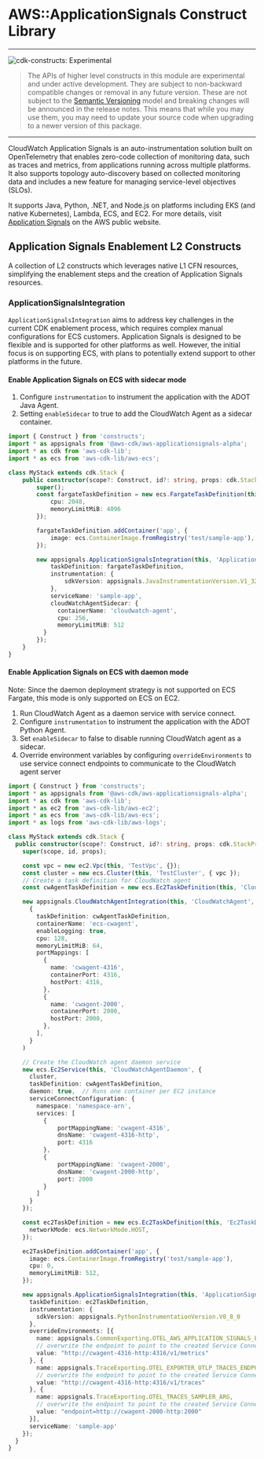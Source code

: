 # AWS::ApplicationSignals Construct Library
<!--BEGIN STABILITY BANNER-->

---

![cdk-constructs: Experimental](https://img.shields.io/badge/cdk--constructs-experimental-important.svg?style=for-the-badge)

> The APIs of higher level constructs in this module are experimental and under active development.
> They are subject to non-backward compatible changes or removal in any future version. These are
> not subject to the [Semantic Versioning](https://semver.org/) model and breaking changes will be
> announced in the release notes. This means that while you may use them, you may need to update
> your source code when upgrading to a newer version of this package.

---

<!--END STABILITY BANNER-->

CloudWatch Application Signals is an auto-instrumentation solution built on OpenTelemetry that enables zero-code collection of monitoring data, such
as traces and metrics, from applications running across multiple platforms. It also supports topology auto-discovery based on collected monitoring data
and includes a new feature for managing service-level objectives (SLOs).

It supports Java, Python, .NET, and Node.js on platforms including EKS (and native Kubernetes), Lambda, ECS, and EC2. For more details, visit
[Application Signals](https://docs.aws.amazon.com/AmazonCloudWatch/latest/monitoring/CloudWatch-Application-Monitoring-Sections.html) on the AWS
public website.

## Application Signals Enablement L2 Constructs

A collection of L2 constructs which leverages native L1 CFN resources, simplifying the enablement steps and the creation of Application
Signals resources.

### ApplicationSignalsIntegration

`ApplicationSignalsIntegration` aims to address key challenges in the current CDK enablement process, which requires complex manual configurations for
ECS customers. Application Signals is designed to be flexible and is supported for other platforms as well. However, the initial focus is on supporting
ECS, with plans to potentially extend support to other platforms in the future.

#### Enable Application Signals on ECS with sidecar mode

1. Configure `instrumentation` to instrument the application with the ADOT Java Agent.
2. Setting `enableSidecar` to true to add the CloudWatch Agent as a sidecar container.

```ts
import { Construct } from 'constructs';
import * as appsignals from '@aws-cdk/aws-applicationsignals-alpha';
import * as cdk from 'aws-cdk-lib';
import * as ecs from 'aws-cdk-lib/aws-ecs';

class MyStack extends cdk.Stack {
    public constructor(scope?: Construct, id?: string, props: cdk.StackProps = {}) {
        super();
        const fargateTaskDefinition = new ecs.FargateTaskDefinition(this, 'FargateTaskDefinition', {
            cpu: 2048,
            memoryLimitMiB: 4096
        });

        fargateTaskDefinition.addContainer('app', {
            image: ecs.ContainerImage.fromRegistry('test/sample-app'),
        });

        new appsignals.ApplicationSignalsIntegration(this, 'ApplicationSignalsIntegration', {
            taskDefinition: fargateTaskDefinition,
            instrumentation: {
                sdkVersion: appsignals.JavaInstrumentationVersion.V1_32_6
            },
            serviceName: 'sample-app',
            cloudWatchAgentSidecar: {
              containerName: 'cloudwatch-agent',
              cpu: 256,
              memoryLimitMiB: 512
          }
        });
    }
}
```

#### Enable Application Signals on ECS with daemon mode

Note: Since the daemon deployment strategy is not supported on ECS Fargate, this mode is only supported on ECS on EC2.

1. Run CloudWatch Agent as a daemon service with service connect.
1. Configure `instrumentation` to instrument the application with the ADOT Python Agent.
1. Set `enableSidecar` to false to disable running CloudWatch agent as a sidecar.
1. Override environment variables by configuring `overrideEnvironments` to use service connect endpoints to communicate to the CloudWatch agent server

```ts
import { Construct } from 'constructs';
import * as appsignals from '@aws-cdk/aws-applicationsignals-alpha';
import * as cdk from 'aws-cdk-lib';
import * as ec2 from 'aws-cdk-lib/aws-ec2';
import * as ecs from 'aws-cdk-lib/aws-ecs';
import * as logs from 'aws-cdk-lib/aws-logs';

class MyStack extends cdk.Stack {
  public constructor(scope?: Construct, id?: string, props: cdk.StackProps = {}) {
    super(scope, id, props);

    const vpc = new ec2.Vpc(this, 'TestVpc', {});
    const cluster = new ecs.Cluster(this, 'TestCluster', { vpc });
    // Create a task definition for CloudWatch agent
    const cwAgentTaskDefinition = new ecs.Ec2TaskDefinition(this, 'CloudWatchAgentTaskDefinition');

    new appsignals.CloudWatchAgentIntegration(this, 'CloudWatchAgent',
      {
        taskDefinition: cwAgentTaskDefinition,
        containerName: 'ecs-cwagent',
        enableLogging: true,
        cpu: 128,
        memoryLimitMiB: 64,
        portMappings: [
          {
            name: 'cwagent-4316',
            containerPort: 4316,
            hostPort: 4316,
          },
          {
            name: 'cwagent-2000',
            containerPort: 2000,
            hostPort: 2000,
          },  
        ],
      }
    )

    // Create the CloudWatch agent daemon service
    new ecs.Ec2Service(this, 'CloudWatchAgentDaemon', {
      cluster,
      taskDefinition: cwAgentTaskDefinition,
      daemon: true,  // Runs one container per EC2 instance
      serviceConnectConfiguration: {
        namespace: 'namespace-arn',
        services: [
          {
              portMappingName: 'cwagent-4316',
              dnsName: 'cwagent-4316-http',
              port: 4316
          },
          {
              portMappingName: 'cwagent-2000',
              dnsName: 'cwagent-2000-http',
              port: 2000
          }
        ]
      }
    });

    const ec2TaskDefinition = new ecs.Ec2TaskDefinition(this, 'Ec2TaskDefinition', {
      networkMode: ecs.NetworkMode.HOST,
    });

    ec2TaskDefinition.addContainer('app', {
      image: ecs.ContainerImage.fromRegistry('test/sample-app'),
      cpu: 0,
      memoryLimitMiB: 512,
    });

    new appsignals.ApplicationSignalsIntegration(this, 'ApplicationSignalsIntegration', {
      taskDefinition: ec2TaskDefinition,
      instrumentation: {
        sdkVersion: appsignals.PythonInstrumentationVersion.V0_8_0
      },
      overrideEnvironments: [{
        name: appsignals.CommonExporting.OTEL_AWS_APPLICATION_SIGNALS_EXPORTER_ENDPOINT,
        // overwrite the endpoint to point to the created Service Connect
        value: "http://cwagent-4316-http:4316/v1/metrics"
      }, {
        name: appsignals.TraceExporting.OTEL_EXPORTER_OTLP_TRACES_ENDPOINT,
        // overwrite the endpoint to point to the created Service Connect
        value: "http://cwagent-4316-http:4316/v1/traces"
      }, {
        name: appsignals.TraceExporting.OTEL_TRACES_SAMPLER_ARG,
        // overwrite the endpoint to point to the created Service Connect
        value: "endpoint=http://cwagent-2000-http:2000"
      }],
      serviceName: 'sample-app'
    });
  }
}
```
